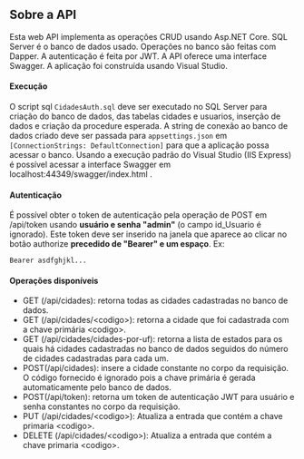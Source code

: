 ﻿## Sobre a API
Esta web API implementa as operações CRUD usando Asp.NET Core. SQL Server é o banco de dados usado. Operações no banco são feitas com Dapper. A autenticação é feita por JWT. A API oferece uma interface Swagger. A aplicação foi construída usando Visual Studio.

#### Execução
O script sql `CidadesAuth.sql` deve ser executado no SQL Server para criação do banco de dados, das tabelas cidades e usuarios, inserção de dados e criação da procedure esperada. A string de conexão ao banco de dados criado deve ser passada para `appsettings.json` em `[ConnectionStrings: DefaultConnection]` para que a aplicação possa acessar o banco.
Usando a execução padrão do Visual Studio (IIS Express) é possível acessar a interface Swagger em localhost:44349/swagger/index.html .

#### Autenticação
É possível obter o token de autenticação pela operação de POST em /api/token usando **usuário e senha "admin"** (o campo id_Usuario é ignorado). Este token deve ser inserido na janela que aparece ao clicar no botão authorize **precedido de "Bearer" e um espaço**. Ex: 

    Bearer asdfghjkl...

#### Operações disponíveis
- GET (/api/cidades): retorna todas as cidades cadastradas no banco de dados.
- GET (/api/cidades/\<codigo\>): retorna a cidade que foi cadastrada com a chave primária \<codigo\>.
- GET (/api/cidades/cidades-por-uf): retorna a lista de estados para os quais há cidades cadastradas no banco de dados seguidos do número de cidades cadastradas para cada um.
- POST(/api/cidades): insere a cidade constante no corpo da requisição. O código fornecido é ignorado pois a chave primária é gerada automaticamente pelo banco de dados.
- POST(/api/token): retorna um token de autenticação JWT para usuário e senha constantes no corpo da requisição.
- PUT (/api/cidades/\<codigo\>): Atualiza a entrada que contém a chave primaria \<codigo\>.
- DELETE (/api/cidades/\<codigo\>): Atualiza a entrada que contém a chave primaria \<codigo\>.